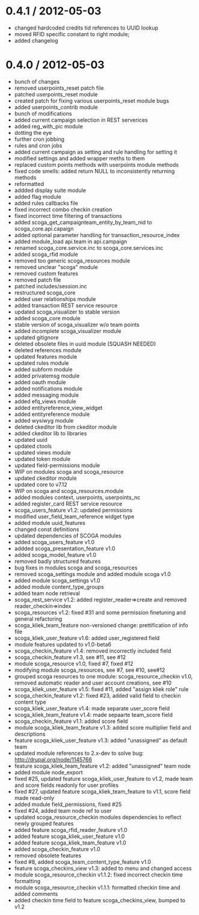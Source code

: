 
0.4.1 / 2012-05-03 
==================

  * changed hardcoded credits tid references to UUID lookup
  * moved RFID specific constant to right module;
  * added changelog

0.4.0 / 2012-05-03 
==================

  * bunch of changes
  * removed userpoints_reset patch file
  * patched userpoints_reset module
  * created patch for fixing various userpoints_reset module bugs
  * added userpoints_contrib module
  * bunch of modifications
  * added current campaign selection in REST serverices
  * added reg_with_pic module
  * dotting the eye
  * further cron jobbing
  * rules and cron jobs
  * added current campaign as setting and rule handling for setting it
  * modified settings and added wrapper meths to them
  * replaced custom points methods with userpoints module methods
  * fixed code smells: added return NULL to inconsistently returning methods
  * reformatted
  * addded display suite module
  * added flag module
  * added rules callbacks file
  * fixed incorrect combo checkin creation
  * fixed incorrect time filtering of transactions
  * added scoga_get_campaignteam_entity_by_team_nid to scoga_core.api.capaign
  * added optional parameter handling for transaction_resource_index
  * added module_load api.team in api.campaign
  * renamed scoga_core.service.inc to scoga_core.services.inc
  * added scoga_rfid module
  * removed too generic scoga_resources module
  * removed unclear "scoga" module
  * removed custom features
  * removed patch file
  * patched includes/session.inc
  * restructured scoga_core
  * added user relationships module
  * added transaction REST service resource
  * updated scoga_visualizer to stable version
  * added scoga_core module
  * stable version of scoga_visualizer w/o team points
  * added incomplete scoga_visualizer module
  * updated gitignore
  * deleted obsolete files in uuid module (SQUASH NEEDED)
  * deleted references module
  * updated features module
  * updated rules module
  * added subform module
  * added privatemsg module
  * added oauth module
  * added notifications module
  * added messaging module
  * added efq_views module
  * added entityreference_view_widget
  * added entityreference module
  * added wysiwyg module
  * deleted ckeditor lib from ckeditor module
  * added ckeditor lib to libraries
  * updated uuid
  * updated ctools
  * updated views module
  * updated token module
  * updated field-permissions module
  * WIP on modules scoga and scoga_resource
  * updated ckeditor module
  * updated core to v7.12
  * WIP on scoga and scoga_resources.module
  * added modules context, userpoints, userpoints_nc
  * added register_card REST service resource
  * scoga_users_feature v1.2: updated permissions
  * modified user_field_team_reference widget type
  * added module uuid_features
  * changed const definitions
  * updated dependencies of SCOGA modules
  * added scoga_users_feature v1.0
  * addded scoga_presentation_feature v1.0
  * added scoga_model_feature v1.0
  * removed badly structured features
  * bug fixes in modules scoga and scoga_resources
  * removed scoga_settings module and added module scoga v1.0
  * added module scoga_settings v1.0
  * added module content_type_groups
  * added team node retrieval
  * scoga_rest_service v1.2: added register_reader=>create and removed reader_checkin=>index
  * scoga_resources v1.2: fixed #31 and some permission finetuning and general refactoring
  * scoga_kliek_team_feature non-versioned change: prettification of info file
  * scoga_kliek_user_feature v1.6: added user_registered field
  * module features updated to v1.0-beta6
  * scoga_checkin_feature v1.4: removed incorrectly included field
  * scoga_checkin_feature v1.3, see #11, see #12
  * module scoga_resource v1.0, fixed #7, fixed #12
  * modifying module scoga_resources, see #7, see #10, see#12
  * grouped scoga resources to one module: scoga_resource_checkin v1.0, removed automatic reader and user account creations, see #10
  * scoga_kliek_user_feature v1.5: fixed #11, added "assign kliek role" rule
  * scoga_checkin_feature v1.2: fixed #23, added valid field to checkin content type
  * scoga_kliek_user_feature v1.4: made separate user_score field
  * scoga_kliek_team_feature v1.4: made sepaarte team_score field
  * scoga_checkin_feature v1.1: added score field
  * module scoga_kliek_team_feature v1.3: added score multiplier field and descriptions
  * feature scoga_kliek_user_feature v1.3: added "unassigned" as default team
  * updated module references to 2.x-dev to solve bug: http://drupal.org/node/1145766
  * feature scoga_kliek_team_feature v1.2: added "unassigned" team node
  * added module node_export
  * fixed #25, updated feature scoga_kliek_user_feature to v1.2, made team and score fields readonly for user profiles
  * fixed #27, updated feature scoga_kliek_team_feature to v1.1, score field made read-only
  * added module field_permissions, fixed #25
  * fixed #24, added team node ref to user
  * updated scoga_resource_checkin modules dependencies to reflect newly grouped features
  * added feature scoga_rfid_reader_feature v1.0
  * added feature scoga_kliek_user_feature v1.0
  * added feature scoga_kliek_team_feature v1.0
  * added scoga_checkin_feature v1.0
  * removed obsolete features
  * fixed #8, added scoga_team_content_type_feature v1.0
  * feature scoga_checkins_view v1.3: added to menu and changed access
  * module scoga_resource_checkin v1.1.2: fixed incorrect checkin time formatting
  * module scoga_resource_checkin v1.1.1: formatted checkin time and added comments
  * added checkin time field to feature scoga_checkins_view, bumped to v1.2
